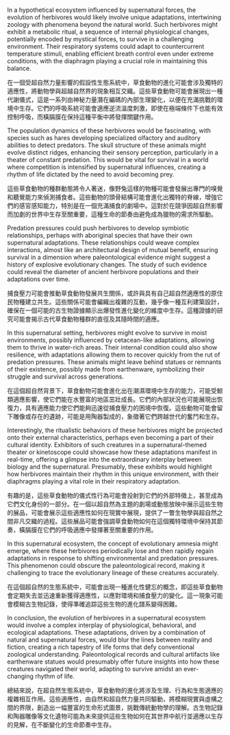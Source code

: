 
In a hypothetical ecosystem influenced by supernatural forces, the evolution of herbivores would likely involve unique adaptations, intertwining zoology with phenomena beyond the natural world. Such herbivores might exhibit a metabolic ritual, a sequence of internal physiological changes, potentially encoded by mystical forces, to survive in a challenging environment. Their respiratory systems could adapt to countercurrent temperature stimuli, enabling efficient breath control even under extreme conditions, with the diaphragm playing a crucial role in maintaining this balance.

在一個受超自然力量影響的假設性生態系統中，草食動物的進化可能會涉及獨特的適應性，將動物學與超越自然界的現象相互交織。這些草食動物可能會展現出一種代謝儀式，這是一系列由神秘力量潛在編碼的內部生理變化，以便在充滿挑戰的環境中生存。它們的呼吸系統可能會適應逆流溫度刺激，即使在極端條件下也能有效控制呼吸，而橫膈膜在保持這種平衡中將發揮關鍵作用。

The population dynamics of these herbivores would be fascinating, with species such as hares developing specialized olfactory and auditory abilities to detect predators. The skull structure of these animals might evolve distinct ridges, enhancing their sensory perception, particularly in a theater of constant predation. This would be vital for survival in a world where competition is intensified by supernatural influences, creating a rhythm of life dictated by the need to avoid becoming prey.

這些草食動物的種群動態將令人著迷，像野兔這樣的物種可能會發展出專門的嗅覺和聽覺能力來偵測捕食者。這些動物的頭骨結構可能會進化出獨特的脊線，增強它們的感官感知能力，特別是在一個充滿捕食的劇場中。這對於在競爭因超自然影響而加劇的世界中生存至關重要，這種生命的節奏由避免成為獵物的需求所驅動。

Predation pressures could push herbivores to develop symbiotic relationships, perhaps with aboriginal species that have their own supernatural adaptations. These relationships could weave complex interactions, almost like an architectural design of mutual benefit, ensuring survival in a dimension where paleontological evidence might suggest a history of explosive evolutionary changes. The study of such evidence could reveal the diameter of ancient herbivore populations and their adaptations over time.

捕食壓力可能會推動草食動物發展共生關係，或許與具有自己超自然適應性的原住民物種建立共生。這些關係可能會編織出複雜的互動，幾乎像一種互利建築設計，確保在一個可能的古生物證據顯示出爆發性進化變化的維度中生存。這種證據的研究可能會揭示古代草食動物種群的直徑及其隨時間的適應。

In this supernatural setting, herbivores might evolve to survive in moist environments, possibly influenced by cetacean-like adaptations, allowing them to thrive in water-rich areas. Their internal condition could also show resilience, with adaptations allowing them to recover quickly from the rut of predation pressures. These animals might leave behind statues or remnants of their existence, possibly made from earthenware, symbolizing their struggle and survival across generations.

在這個超自然背景下，草食動物可能會進化出在潮濕環境中生存的能力，可能受鯨類適應影響，使它們能在水豐富的地區茁壯成長。它們的內部狀況也可能展現出恢復力，具有適應能力使它們能夠迅速從捕食壓力的困境中恢復。這些動物可能會留下雕像或存在的遺跡，可能是用陶器製成的，象徵著它們跨越世代的奮鬥和生存。

Interestingly, the ritualistic behaviors of these herbivores might be projected onto their external characteristics, perhaps even becoming a part of their cultural identity. Exhibitors of such creatures in a supernatural-themed theater or kinetoscope could showcase how these adaptations manifest in real-time, offering a glimpse into the extraordinary interplay between biology and the supernatural. Presumably, these exhibits would highlight how herbivores maintain their rhythm in this unique environment, with their diaphragms playing a vital role in their respiratory adaptation.

有趣的是，這些草食動物的儀式性行為可能會投射到它們的外部特徵上，甚至成為它們文化身份的一部分。在一個以超自然為主題的劇場或動態放映中展示這些生物的展品，可能會展示這些適應性如何在現實中展現，提供了一瞥生物學與超自然之間非凡交織的過程。這些展品可能會強調草食動物如何在這個獨特環境中保持其節奏，橫膈膜在它們的呼吸適應中發揮著至關重要的作用。

In this supernatural ecosystem, the concept of evolutionary amnesia might emerge, where these herbivores periodically lose and then rapidly regain adaptations in response to shifting environmental and predation pressures. This phenomenon could obscure the paleontological record, making it challenging to trace the evolutionary lineage of these creatures accurately.

在這個超自然的生態系統中，可能會出現一種進化性健忘的概念，即這些草食動物會定期失去並迅速重新獲得適應性，以應對環境和捕食壓力的變化。這一現象可能會模糊古生物記錄，使得準確追踪這些生物的進化譜系變得困難。

In conclusion, the evolution of herbivores in a supernatural ecosystem would involve a complex interplay of physiological, behavioral, and ecological adaptations. These adaptations, driven by a combination of natural and supernatural forces, would blur the lines between reality and fiction, creating a rich tapestry of life forms that defy conventional zoological understanding. Paleontological records and cultural artifacts like earthenware statues would presumably offer future insights into how these creatures navigated their world, adapting to survive amidst an ever-changing rhythm of life.

總結來說，在超自然生態系統中，草食動物的進化將涉及生理、行為和生態適應的複雜相互作用。這些適應性，由自然和超自然力量共同驅動，將模糊現實與虛構之間的界限，創造出一幅豐富的生命形式圖景，挑戰傳統動物學的理解。古生物記錄和陶器雕像等文化遺物可能為未來提供這些生物如何在其世界中航行並適應以生存的見解，在不斷變化的生命節奏中生存。
